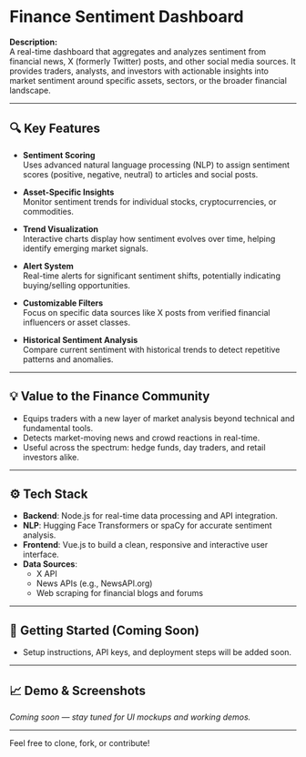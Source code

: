 # Finance Sentiment Dashboard

**Description:**  
A real-time dashboard that aggregates and analyzes sentiment from financial news, X (formerly Twitter) posts, and other social media sources. It provides traders, analysts, and investors with actionable insights into market sentiment around specific assets, sectors, or the broader financial landscape.

---

## 🔍 Key Features

- **Sentiment Scoring**  
  Uses advanced natural language processing (NLP) to assign sentiment scores (positive, negative, neutral) to articles and social posts.

- **Asset-Specific Insights**  
  Monitor sentiment trends for individual stocks, cryptocurrencies, or commodities.

- **Trend Visualization**  
  Interactive charts display how sentiment evolves over time, helping identify emerging market signals.

- **Alert System**  
  Real-time alerts for significant sentiment shifts, potentially indicating buying/selling opportunities.

- **Customizable Filters**  
  Focus on specific data sources like X posts from verified financial influencers or asset classes.

- **Historical Sentiment Analysis**  
  Compare current sentiment with historical trends to detect repetitive patterns and anomalies.

---

## 💡 Value to the Finance Community

- Equips traders with a new layer of market analysis beyond technical and fundamental tools.
- Detects market-moving news and crowd reactions in real-time.
- Useful across the spectrum: hedge funds, day traders, and retail investors alike.

---

## ⚙️ Tech Stack

- **Backend**: Node.js for real-time data processing and API integration.
- **NLP**: Hugging Face Transformers or spaCy for accurate sentiment analysis.
- **Frontend**: Vue.js to build a clean, responsive and interactive user interface.
- **Data Sources**:  
  - X API  
  - News APIs (e.g., NewsAPI.org)  
  - Web scraping for financial blogs and forums

---

## 🚀 Getting Started (Coming Soon)

- Setup instructions, API keys, and deployment steps will be added soon.

---

## 📈 Demo & Screenshots

*Coming soon — stay tuned for UI mockups and working demos.*

---

Feel free to clone, fork, or contribute!
